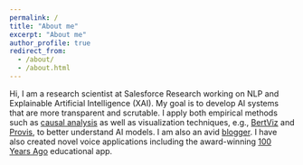 ```yaml
---
permalink: /
title: "About me"
excerpt: "About me"
author_profile: true
redirect_from: 
  - /about/
  - /about.html
---
```

Hi, I am a research scientist at Salesforce Research working on NLP and Explainable Artificial Intelligence (XAI). My goal is to develop AI systems that are more transparent and scrutable. I apply both empirical methods such as [causal analysis](https://arxiv.org/pdf/2004.12265.pdf) as well as visualization techniques, e.g., [BertViz](https://github.com/jessevig/bertviz) and [Provis](https://github.com/salesforce/provis), to better understand AI models. I am also an avid [blogger](https://medium.com/@JesseVig). I have also created novel voice applications including the award-winning [100 Years Ago](https://voicebot.ai/2017/12/11/voice-app-100-years-ago-wins-actions-google-developer-challenge/) educational app.
